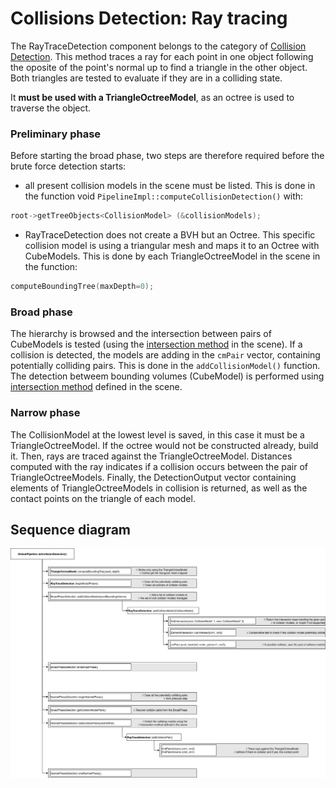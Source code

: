 Collisions Detection: Ray tracing
=================================

The RayTraceDetection component belongs to the category of [Collision Detection](https://www.sofa-framework.org/community/doc/main-principles/collision/#collision-detection). This method traces a ray for each point in one object following the oposite of the point's normal up to find a triangle in the other object. Both triangles are tested to evaluate if they are in a colliding state. 

It **must be used with a TriangleOctreeModel**, as an octree is used to traverse the object.

### Preliminary phase

Before starting the broad phase, two steps are therefore required before the brute force detection starts:

- all present collision models in the scene must be listed. This is done in the function void ```PipelineImpl::computeCollisionDetection()```  with:
```cpp
root->getTreeObjects<CollisionModel> (&collisionModels);
```
- RayTraceDetection does not create a BVH but an Octree. This specific collision model is using a triangular mesh and maps it to an Octree with CubeModels. This is done by each TriangleOctreeModel in the scene in the function: 
```cpp
computeBoundingTree(maxDepth=0);
```

### Broad phase

The hierarchy is browsed and the intersection between pairs of CubeModels is tested (using the [intersection method](https://www.sofa-framework.org/community/doc/main-principles/collisions/#intersection-methods) in the scene). If a collision is detected, the models are adding in the ```cmPair``` vector, containing potentially colliding pairs. This is done in the ```addCollisionModel()``` function. The detection betweem bounding volumes (CubeModel) is performed using [intersection method](https://www.sofa-framework.org/community/doc/main-principles/collisions/#intersection-methods) defined in the scene.


### Narrow phase

The CollisionModel at the lowest level is saved, in this case it must be a TriangleOctreeModel. If the octree would not be constructed already, build it. Then, rays are traced against the TriangleOctreeModel. Distances computed with the ray indicates if a collision occurs between the pair of TriangleOctreeModels. Finally, the DetectionOutput vector containing elements of TriangleOctreeModels in collision is returned, as well as the contact points on the triangle of each model.



Sequence diagram
----------------

<a href="https://github.com/sofa-framework/doc/blob/master/images/collision/RayTraceDetection.png?raw=true"><img src="https://github.com/sofa-framework/doc/blob/master/images/collision/RayTraceDetection.png?raw=true" title="Flow diagram for the broad & narrow phase of the RayTraceDetection"/></a>
